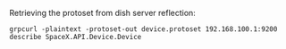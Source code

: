 Retrieving the protoset from dish server reflection:

    grpcurl -plaintext -protoset-out device.protoset 192.168.100.1:9200 describe SpaceX.API.Device.Device
